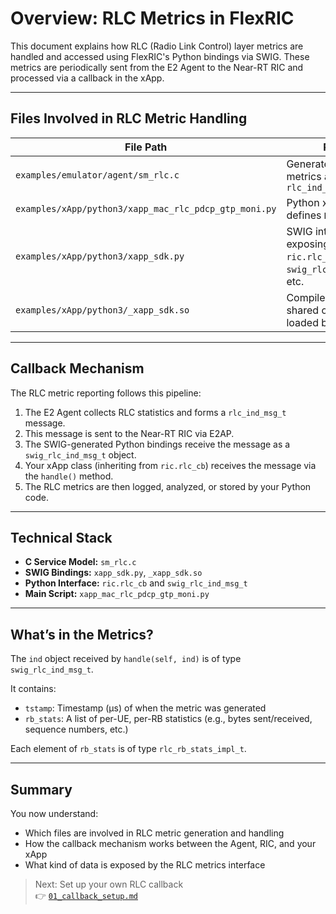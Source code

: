 # Overview: RLC Metrics in FlexRIC

This document explains how RLC (Radio Link Control) layer metrics are handled and accessed using FlexRIC's Python bindings via SWIG. These metrics are periodically sent from the E2 Agent to the Near-RT RIC and processed via a callback in the xApp.

---

## Files Involved in RLC Metric Handling

| File Path                                           | Role                                                         |
|----------------------------------------------------|--------------------------------------------------------------|
| `examples/emulator/agent/sm_rlc.c`                 | Generates RLC metrics and sends `rlc_ind_msg_t`              |
| `examples/xApp/python3/xapp_mac_rlc_pdcp_gtp_moni.py` | Python xApp that defines `RLCCallback`                       |
| `examples/xApp/python3/xapp_sdk.py`                | SWIG interface exposing `ric.rlc_cb`, `swig_rlc_ind_msg_t`, etc. |
| `examples/xApp/python3/_xapp_sdk.so`               | Compiled SWIG shared object loaded by Python                 |

---

## Callback Mechanism

The RLC metric reporting follows this pipeline:

1. The E2 Agent collects RLC statistics and forms a `rlc_ind_msg_t` message.
2. This message is sent to the Near-RT RIC via E2AP.
3. The SWIG-generated Python bindings receive the message as a `swig_rlc_ind_msg_t` object.
4. Your xApp class (inheriting from `ric.rlc_cb`) receives the message via the `handle()` method.
5. The RLC metrics are then logged, analyzed, or stored by your Python code.

---

## Technical Stack

- **C Service Model:** `sm_rlc.c`
- **SWIG Bindings:** `xapp_sdk.py`, `_xapp_sdk.so`
- **Python Interface:** `ric.rlc_cb` and `swig_rlc_ind_msg_t`
- **Main Script:** `xapp_mac_rlc_pdcp_gtp_moni.py`

---

## What’s in the Metrics?

The `ind` object received by `handle(self, ind)` is of type `swig_rlc_ind_msg_t`.

It contains:
- `tstamp`: Timestamp (μs) of when the metric was generated
- `rb_stats`: A list of per-UE, per-RB statistics (e.g., bytes sent/received, sequence numbers, etc.)

Each element of `rb_stats` is of type `rlc_rb_stats_impl_t`.

---

## Summary

You now understand:
- Which files are involved in RLC metric generation and handling
- How the callback mechanism works between the Agent, RIC, and your xApp
- What kind of data is exposed by the RLC metrics interface

> Next: Set up your own RLC callback  
👉 [`01_callback_setup.md`](./01_callback_setup.md)
